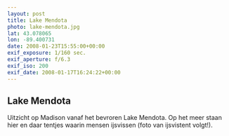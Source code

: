 ```yaml
---
layout: post
title: Lake Mendota
photo: lake-mendota.jpg
lat: 43.078065
lon: -89.400731
date: 2008-01-23T15:55:00+00:00
exif_exposure: 1/160 sec.
exif_aperture: f/6.3
exif_iso: 200
exif_date: 2008-01-17T16:24:22+00:00
---
```


## Lake Mendota

<p>Uitzicht op Madison vanaf het bevroren Lake Mendota. Op het meer staan hier en daar tentjes waarin mensen ijsvissen (foto van ijsvistent volgt!).</p>

